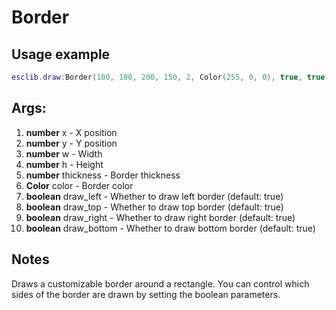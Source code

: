 # Border

## Usage example
```lua
esclib.draw:Border(100, 100, 200, 150, 2, Color(255, 0, 0), true, true, true, false)
```

## Args:
1. **number** x - X position
2. **number** y - Y position
3. **number** w - Width
4. **number** h - Height
5. **number** thickness - Border thickness
6. **Color** color - Border color
7. **boolean** draw_left - Whether to draw left border (default: true)
8. **boolean** draw_top - Whether to draw top border (default: true)
9. **boolean** draw_right - Whether to draw right border (default: true)
10. **boolean** draw_bottom - Whether to draw bottom border (default: true)

## Notes
Draws a customizable border around a rectangle. You can control which sides of the border are drawn by setting the boolean parameters.
